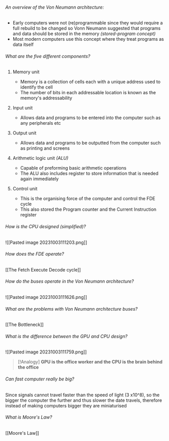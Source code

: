 
###### An overview of the Von Neumann architecture:
- Early computers were not (re)programmable since they would require a full rebuild to be changed so Vonn Neumann suggested that programs and data should be stored in the memory *(stored-program concept)*
- Most modern computers use this concept where they treat programs as data itself

###### What are the five different components?
1. Memory unit
	- Memory is a collection of cells each with a unique address used to identify the cell
	- The number of bits in each addressable location is known as the memory's addressability

2. Input unit
	- Allows data and programs to be entered into the computer such as any peripherals etc

3. Output unit
	- Allows data and programs to be outputted from the computer such as printing and screens

4. Arithmetic logic unit *(ALU)*
	- Capable of preforming basic arithmetic operations
	- The ALU also includes register to store information that is needed again immediately

5. Control unit
	 - This is the organising force of the computer and control the FDE cycle
	 - This also stored the Program counter and the Current Instruction register


###### How is the CPU designed (simplified)?

![[Pasted image 20231003111203.png]]

###### How does the FDE operate?
[[The Fetch Execute Decode cycle]]


###### How do the buses operate in the Von Neumann architecture?

![[Pasted image 20231003111626.png]]

###### What are the problems with Von Neumann architecture buses?
[[The Bottleneck]]

###### What is the difference between the GPU and CPU design?

![[Pasted image 20231003111759.png]]

> [!Analogy] 
> **GPU is the office worker and the CPU is the brain behind the office**

###### Can fast computer really be big?

Since signals cannot travel faster than the speed of light (3 x10^8), so the bigger the computer the further and thus slower the date travels, therefore instead of making computers bigger they are miniaturised

###### What is Moore's Law?

[[Moore's Law]]

